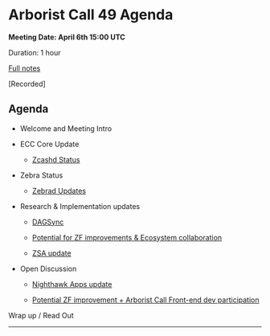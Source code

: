 # Arborist Call 49 Agenda

**Meeting Date: April 6th 15:00 UTC**

Duration: 1 hour

[Full notes](https://github.com/ZcashCommunityGrants/arboretum-notes/blob/main/AllArboristCallNotes/Arborist%20Call%2049-Notes.md)

[Recorded]


## Agenda


+  Welcome and Meeting Intro
     
     

+ ECC Core Update 

     - [Zcashd Status](https://github.com/ZcashCommunityGrants/arboretum-notes/blob/main/AllArboristCallNotes/Arborist%20Call%2049-Notes.md#1-ecc-core-updates----zcashd-status)

    
+ Zebra Status 

     - [Zebrad Updates](https://github.com/ZcashCommunityGrants/arboretum-notes/blob/main/AllArboristCallNotes/Arborist%20Call%2049-Notes.md#2-zebrad-status---zebrad-updates)   


+ Research & Implementation updates

     - [DAGSync](https://github.com/ZcashCommunityGrants/arboretum-notes/blob/main/AllArboristCallNotes/Arborist%20Call%2049-Notes.md#3-research--implementation-updates-i-dagsync) 

     - [Potential for ZF improvements & Ecosystem collaboration](https://github.com/ZcashCommunityGrants/arboretum-notes/blob/main/AllArboristCallNotes/Arborist%20Call%2049-Notes.md#3-research--implementation-updates-ii-potential-for-zf-improvements--ecosystem-collaboration) 

    -  [ZSA update](https://github.com/ZcashCommunityGrants/arboretum-notes/blob/main/AllArboristCallNotes/Arborist%20Call%2049-Notes.md#3-research--implementation-updates-iii-zsa-updates) 


+ Open Discussion     

    -  [Nighthawk Apps update](https://github.com/ZcashCommunityGrants/arboretum-notes/blob/main/AllArboristCallNotes/Arborist%20Call%2049-Notes.md#4-open-discussion-i-nighthawk-update) 
     
    -  [Potential ZF improvement + Arborist Call Front-end dev participation](https://github.com/ZcashCommunityGrants/arboretum-notes/blob/main/AllArboristCallNotes/Arborist%20Call%2049-Notes.md#4-open-discussion-ii-potential-zf-improvement--arborist-call-front-end-dev-participation)


Wrap up / Read Out


___

